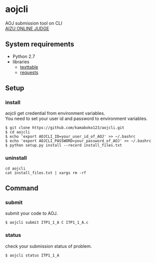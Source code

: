 # aojcli
AOJ submission tool on CLI  
[AIZU ONLINE JUDGE](http://judge.u-aizu.ac.jp/)

## System requirements
- Python 2.7
- libraries
    - [texttable](https://pypi.python.org/pypi/texttable/1.2.1)
    - [requests](https://github.com/requests/requests)

## Setup

### install
aojcli get credential from environment variables.  
You need to set your user id and password to environment variables.
```
$ git clone https://github.com/kamaboko123/aojcli.git
$ cd aojcli
$ echo 'export AOJCLI_ID=your_user_id_of_AOJ' >> ~/.bashrc
$ echo 'export AOJCLI_PASSWORD=your_password_of_AOJ' >> ~/.bashrc
$ python setup.py install --record install_files.txt
```

### uninstall
```
cd aojcli
cat install_files.txt | xargs rm -rf
```

## Command

### submit
submit your code to AOJ.
```
$ aojcli submit ITP1_1_A C ITP1_1_A.c
```

### status
check your submission status of problem.
```
$ aojcli status ITP1_1_A
```


